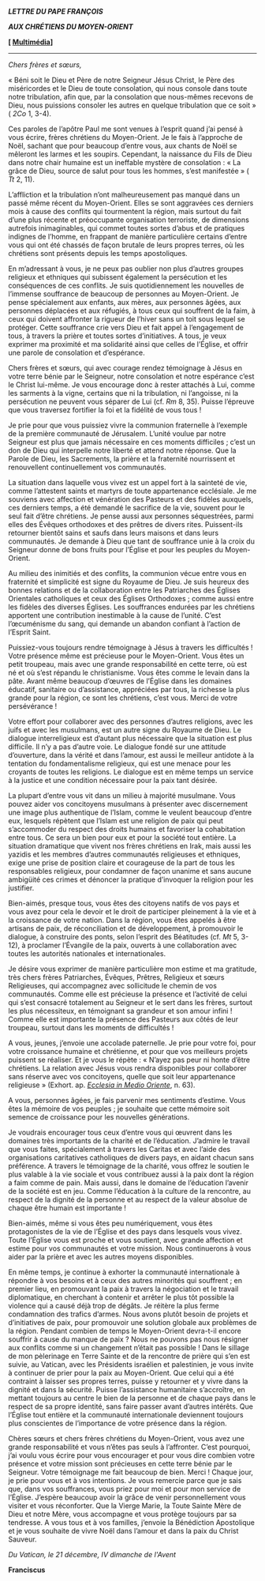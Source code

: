 ***LETTRE DU PAPE FRANÇOIS***

***AUX CHRÉTIENS DU MOYEN-ORIENT***

**[ [Multimédia](http://w2.vatican.va/content/francesco/fr/events/event.dir.html/content/vaticanevents/fr/2014/12/23/letteramediooriente.html)]**

* * *

*Chers frères et sœurs,*

« Béni soit le Dieu et Père de notre Seigneur Jésus Christ, le Père des miséricordes et le Dieu de toute consolation, qui nous console dans toute notre tribulation, afin que, par la consolation que nous-mêmes recevons de Dieu, nous puissions consoler les autres en quelque tribulation que ce soit » ( *2Co* 1, 3-4).

Ces paroles de l’apôtre Paul me sont venues à l’esprit quand j’ai pensé à vous écrire, frères chrétiens du Moyen-Orient. Je le fais à l’approche de Noël, sachant que pour beaucoup d’entre vous, aux chants de Noël se mêleront les larmes et les soupirs. Cependant, la naissance du Fils de Dieu dans notre chair humaine est un ineffable mystère de consolation : « La grâce de Dieu, source de salut pour tous les hommes, s’est manifestée » ( *Tt* 2, 11).

L’affliction et la tribulation n’ont malheureusement pas manqué dans un passé même récent du Moyen-Orient. Elles se sont aggravées ces derniers mois à cause des conflits qui tourmentent la région, mais surtout du fait d’une plus récente et préoccupante organisation terroriste, de dimensions autrefois inimaginables, qui commet toutes sortes d’abus et de pratiques indignes de l’homme, en frappant de manière particulière certains d’entre vous qui ont été chassés de façon brutale de leurs propres terres, où les chrétiens sont présents depuis les temps apostoliques.

En m’adressant à vous, je ne peux pas oublier non plus d’autres groupes religieux et ethniques qui subissent également la persécution et les conséquences de ces conflits. Je suis quotidiennement les nouvelles de l’immense souffrance de beaucoup de personnes au Moyen-Orient. Je pense spécialement aux enfants, aux mères, aux personnes âgées, aux personnes déplacées et aux réfugiés, à tous ceux qui souffrent de la faim, à ceux qui doivent affronter la rigueur de l’hiver sans un toit sous lequel se protéger. Cette souffrance crie vers Dieu et fait appel à l’engagement de tous, à travers la prière et toutes sortes d’initiatives. A tous, je veux exprimer ma proximité et ma solidarité ainsi que celles de l’Église, et offrir une parole de consolation et d’espérance.

Chers frères et sœurs, qui avec courage rendez témoignage à Jésus en votre terre bénie par le Seigneur, notre consolation et notre espérance c’est le Christ lui-même. Je vous encourage donc à rester attachés à Lui, comme les sarments à la vigne, certains que ni la tribulation, ni l’angoisse, ni la persécution ne peuvent vous séparer de Lui (cf. *Rm* 8, 35). Puisse l’épreuve que vous traversez fortifier la foi et la fidélité de vous tous !

Je prie pour que vous puissiez vivre la communion fraternelle à l’exemple de la première communauté de Jérusalem. L’unité voulue par notre Seigneur est plus que jamais nécessaire en ces moments difficiles ; c’est un don de Dieu qui interpelle notre liberté et attend notre réponse. Que la Parole de Dieu, les Sacrements, la prière et la fraternité nourrissent et renouvellent continuellement vos communautés.

La situation dans laquelle vous vivez est un appel fort à la sainteté de vie, comme l’attestent saints et martyrs de toute appartenance ecclésiale. Je me souviens avec affection et vénération des Pasteurs et des fidèles auxquels, ces derniers temps, a été demandé le sacrifice de la vie, souvent pour le seul fait d’être chrétiens. Je pense aussi aux personnes séquestrées, parmi elles des Évêques orthodoxes et des prêtres de divers rites. Puissent-ils retourner bientôt sains et saufs dans leurs maisons et dans leurs communautés. Je demande à Dieu que tant de souffrance unie à la croix du Seigneur donne de bons fruits pour l’Église et pour les peuples du Moyen-Orient.

Au milieu des inimitiés et des conflits, la communion vécue entre vous en fraternité et simplicité est signe du Royaume de Dieu. Je suis heureux des bonnes relations et de la collaboration entre les Patriarches des Églises Orientales catholiques et ceux des Églises Orthodoxes ; comme aussi entre les fidèles des diverses Églises. Les souffrances endurées par les chrétiens apportent une contribution inestimable à la cause de l’unité. C’est l’œcuménisme du sang, qui demande un abandon confiant à l’action de l’Esprit Saint.

Puissiez-vous toujours rendre témoignage à Jésus à travers les difficultés ! Votre présence même est précieuse pour le Moyen-Orient. Vous êtes un petit troupeau, mais avec une grande responsabilité en cette terre, où est né et où s’est répandu le christianisme. Vous êtes comme le levain dans la pâte. Avant même beaucoup d’œuvres de l’Église dans les domaines éducatif, sanitaire ou d’assistance, appréciées par tous, la richesse la plus grande pour la région, ce sont les chrétiens, c’est vous. Merci de votre persévérance !

Votre effort pour collaborer avec des personnes d’autres religions, avec les juifs et avec les musulmans, est un autre signe du Royaume de Dieu. Le dialogue interreligieux est d’autant plus nécessaire que la situation est plus difficile. Il n’y a pas d’autre voie. Le dialogue fondé sur une attitude d’ouverture, dans la vérité et dans l’amour, est aussi le meilleur antidote à la tentation du fondamentalisme religieux, qui est une menace pour les croyants de toutes les religions. Le dialogue est en même temps un service à la justice et une condition nécessaire pour la paix tant désirée.

La plupart d’entre vous vit dans un milieu à majorité musulmane. Vous pouvez aider vos concitoyens musulmans à présenter avec discernement une image plus authentique de l’Islam, comme le veulent beaucoup d’entre eux, lesquels répètent que l’Islam est une religion de paix qui peut s’accommoder du respect des droits humains et favoriser la cohabitation entre tous. Ce sera un bien pour eux et pour la société tout entière. La situation dramatique que vivent nos frères chrétiens en Irak, mais aussi les yazidis et les membres d’autres communautés religieuses et ethniques, exige une prise de position claire et courageuse de la part de tous les responsables religieux, pour condamner de façon unanime et sans aucune ambigüité ces crimes et dénoncer la pratique d’invoquer la religion pour les justifier.

Bien-aimés, presque tous, vous êtes des citoyens natifs de vos pays et vous avez pour cela le devoir et le droit de participer pleinement à la vie et à la croissance de votre nation. Dans la région, vous êtes appelés à être artisans de paix, de réconciliation et de développement, à promouvoir le dialogue, à construire des ponts, selon l’esprit des Béatitudes (cf. *Mt* 5, 3-12), à proclamer l’Évangile de la paix, ouverts à une collaboration avec toutes les autorités nationales et internationales.

Je désire vous exprimer de manière particulière mon estime et ma gratitude, très chers frères Patriarches, Évêques, Prêtres, Religieux et sœurs Religieuses, qui accompagnez avec sollicitude le chemin de vos communautés. Comme elle est précieuse la présence et l’activité de celui qui s’est consacré totalement au Seigneur et le sert dans les frères, surtout les plus nécessiteux, en témoignant sa grandeur et son amour infini ! Comme elle est importante la présence des Pasteurs aux côtés de leur troupeau, surtout dans les moments de difficultés !

A vous, jeunes, j’envoie une accolade paternelle. Je prie pour votre foi, pour votre croissance humaine et chrétienne, et pour que vos meilleurs projets puissent se réaliser. Et je vous le répète : « N’ayez pas peur ni honte d’être chrétiens. La relation avec Jésus vous rendra disponibles pour collaborer sans réserve avec vos concitoyens, quelle que soit leur appartenance religieuse » (Exhort. ap. *[Ecclesia in Medio Oriente](http://www.vatican.va/holy_father/benedict_xvi/apost_exhortations/documents/hf_ben-xvi_exh_20120914_ecclesia-in-medio-oriente_fr.html)*, n. 63).

A vous, personnes âgées, je fais parvenir mes sentiments d’estime. Vous êtes la mémoire de vos peuples ; je souhaite que cette mémoire soit semence de croissance pour les nouvelles générations.

Je voudrais encourager tous ceux d’entre vous qui œuvrent dans les domaines très importants de la charité et de l’éducation. J’admire le travail que vous faites, spécialement à travers les Caritas et avec l’aide des organisations caritatives catholiques de divers pays, en aidant chacun sans préférence. A travers le témoignage de la charité, vous offrez le soutien le plus valable à la vie sociale et vous contribuez aussi à la paix dont la région a faim comme de pain. Mais aussi, dans le domaine de l’éducation l’avenir de la société est en jeu. Comme l’éducation à la culture de la rencontre, au respect de la dignité de la personne et au respect de la valeur absolue de chaque être humain est importante !

Bien-aimés, même si vous êtes peu numériquement, vous êtes protagonistes de la vie de l’Église et des pays dans lesquels vous vivez. Toute l’Église vous est proche et vous soutient, avec grande affection et estime pour vos communautés et votre mission. Nous continuerons à vous aider par la prière et avec les autres moyens disponibles.

En même temps, je continue à exhorter la communauté internationale à répondre à vos besoins et à ceux des autres minorités qui souffrent ; en premier lieu, en promouvant la paix à travers la négociation et le travail diplomatique, en cherchant à contenir et arrêter le plus tôt possible la violence qui a causé déjà trop de dégâts. Je réitère la plus ferme condamnation des trafics d’armes. Nous avons plutôt besoin de projets et d’initiatives de paix, pour promouvoir une solution globale aux problèmes de la région. Pendant combien de temps le Moyen-Orient devra-t-il encore souffrir à cause du manque de paix ? Nous ne pouvons pas nous résigner aux conflits comme si un changement n’était pas possible ! Dans le sillage de mon pèlerinage en Terre Sainte et de la rencontre de prière qui s’en est suivie, au Vatican, avec les Présidents israélien et palestinien, je vous invite à continuer de prier pour la paix au Moyen-Orient. Que celui qui a été contraint à laisser ses propres terres, puisse y retourner et y vivre dans la dignité et dans la sécurité. Puisse l’assistance humanitaire s’accroître, en mettant toujours au centre le bien de la personne et de chaque pays dans le respect de sa propre identité, sans faire passer avant d’autres intérêts. Que l’Église tout entière et la communauté internationale deviennent toujours plus conscientes de l’importance de votre présence dans la région.

Chères sœurs et chers frères chrétiens du Moyen-Orient, vous avez une grande responsabilité et vous n’êtes pas seuls à l’affronter. C’est pourquoi, j’ai voulu vous écrire pour vous encourager et pour vous dire combien votre présence et votre mission sont précieuses en cette terre bénie par le Seigneur. Votre témoignage me fait beaucoup de bien. Merci ! Chaque jour, je prie pour vous et à vos intentions. Je vous remercie parce que je sais que, dans vos souffrances, vous priez pour moi et pour mon service de l’Église. J’espère beaucoup avoir la grâce de venir personnellement vous visiter et vous réconforter. Que la Vierge Marie, la Toute Sainte Mère de Dieu et notre Mère, vous accompagne et vous protège toujours par sa tendresse. A vous tous et à vos familles, j’envoie la Bénédiction Apostolique et je vous souhaite de vivre Noël dans l’amour et dans la paix du Christ Sauveur.

*Du Vatican, le 21 décembre, IV dimanche de l'Avent*

**Franciscus**